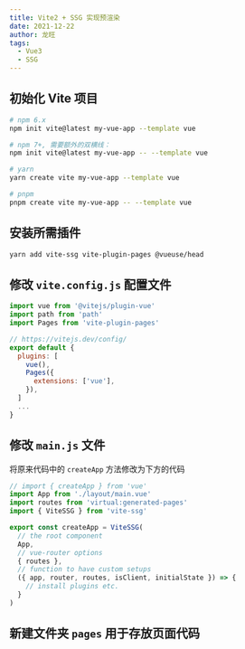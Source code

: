 ```yaml
---
title: Vite2 + SSG 实现预渲染
date: 2021-12-22
author: 龙旺
tags:
  - Vue3
  - SSG
---
```


## 初始化 Vite 项目

```sh
# npm 6.x
npm init vite@latest my-vue-app --template vue

# npm 7+, 需要额外的双横线：
npm init vite@latest my-vue-app -- --template vue

# yarn
yarn create vite my-vue-app --template vue

# pnpm
pnpm create vite my-vue-app -- --template vue
```

## 安装所需插件

```sh
yarn add vite-ssg vite-plugin-pages @vueuse/head
```

## 修改 `vite.config.js` 配置文件

```js
import vue from '@vitejs/plugin-vue'
import path from 'path'
import Pages from 'vite-plugin-pages'

// https://vitejs.dev/config/
export default {
  plugins: [
    vue(),
    Pages({
      extensions: ['vue'],
    }),
  ]
  ...
}
```
## 修改 `main.js` 文件

将原来代码中的 `createApp` 方法修改为下方的代码
```js
// import { createApp } from 'vue'
import App from './layout/main.vue'
import routes from 'virtual:generated-pages'
import { ViteSSG } from 'vite-ssg'

export const createApp = ViteSSG(
  // the root component
  App,
  // vue-router options
  { routes },
  // function to have custom setups
  ({ app, router, routes, isClient, initialState }) => {
    // install plugins etc.
  }
)
```

## 新建文件夹 `pages` 用于存放页面代码


